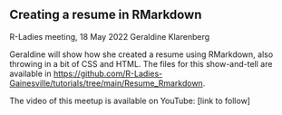 ## Creating a resume in RMarkdown

R-Ladies meeting, 18 May 2022
Geraldine Klarenberg

Geraldine will show how she created a resume using RMarkdown, also throwing in a bit of CSS and HTML. The files for this show-and-tell are available in https://github.com/R-Ladies-Gainesville/tutorials/tree/main/Resume_Rmarkdown.

The video of this meetup is available on YouTube: [link to follow]